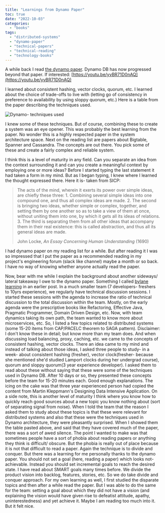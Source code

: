 ```yaml
---
title: "Learnings from Dynamo Paper"
toc: true
date: "2022-10-03"
categories: 
  - "books"
tags: 
  - "distributed-systems"
  - "dynamo-paper"
  - "technical-papers"
  - "technical-reading"
  - "technology-books"
---
```


A while back I read [the dynamo paper](https://github.com/papers-we-love/papers-we-love/blob/master/datastores/dynamo-amazons-highly-available-key-value-store.pdf). Dynamo DB has now progressed beyond that paper. If interested: [https://youtu.be/yvBR71D0nAQ](https://youtu.be/yvBR71D0nAQ)

I learned about consistent hashing, vector clocks, quorum, etc. I learned about the choice of trade-offs to live with (letting go of consistency in preference to availability by using sloppy quorum, etc.) Here is a table from the paper describing the techniques used.

![Dynamo- techniques used](/images/dynamo_techniques.png "Dynamo- techniques used and their advantages")

I knew some of these techniques. But of course, combining these to create a system was an eye opener. This was probably the best learning from the paper. No wonder this is a highly respected paper in the system architecture space. Next on the reading list are papers about Bigtable, Spanner and Cassandra. The concepts are out there. You pick some of these and create a fairly complex and reliable system.

I think this is a level of maturity in any field. Can you separate an idea from the context surrounding it and can you create a meaningful context by employing one or more ideas? Before I started typing the last statement it had taken a form in my mind. But as I began typing, I knew where I learned the thought expressed there. Here it is- taken from SICP:

> The acts of the mind, wherein it exerts its power over simple ideas, are chiefly these three: 1. Combining several simple ideas into one compound one, and thus all complex ideas are made. 2. The second is bringing two ideas, whether simple or complex, together, and setting them by one another so as to take a view of them at once, without uniting them into one, by which it gets all its ideas of relations. 3. The third is separating them from all other ideas that accompany them in their real existence: this is called abstraction, and thus all its general ideas are made.
> 
> John Locke, _An Essay Concerning Human Understanding_ (1690)

I had dynamo paper on my reading list for a while. But after reading it I was so impressed that I put the paper as a recommended reading in my project's engineering forum (slack like channel) maybe a month or so back. I have no way of knowing whether anyone actually read the paper.

Now, bear with me while I explain the background about another sideways/ lateral takeaway I owe to the dynamo paper. Something I called [bylane learning](https://atul-atul.github.io/bylane-learning/) in an earlier post. In a much smaller team (7 developers- freshers to 10yrs experience), we regularly have technical discussion sessions. I started these sessions with the agenda to increase the ratio of technical discussion to the total discussion within the team. Mostly, on the early agenda were the prescriptive books like Refactoring, Effective Java, Pragmatic Programmer, Domain Driven Design, etc. Now, with team dynamics taking its own path, the team wanted to know more about microservices, etc. So, I listed a few topics related to distributed systems (some 15-20 items from CAP/PACELC theorem to SAGA pattern). Disclaimer: I don't know these in detail; but know more than my team does. And when discussing load balancing, proxy, caching, etc. we came to the concepts of consistent hashing, vector clocks. There an idea came to my mind and instead of talking about those ideas, I asked three people to study- in a week- about consistent hashing (fresher), vector clock(fresher- because she mentioned she'd studied Lamport clocks during her undergrad course), quorum and sloppy quorum(3 year experience developer). I asked them to read about these without saying that these were some of the techniques used in Dynamo DB. After 10 days or so, they presented these concepts before the team for 15-20 minutes each. Good enough explanations. The icing on the cake was that three year experienced person had copied the content from Martin Kleppmann's Designing Data Intensive Application. On a side note, this is another level of maturity I think where you know how to quickly reach good sources about a new topic you know nothing about (sort of separating signal from noise). When I told the team that the reason I asked them to study about these topics is that these were relevant for distributed systems and also that these were the techniques used in Dynamo architecture, they were pleasantly surprised. When I showed them the table pasted above, and said that they have covered much of the paper, there was a sort of awed silence. The point I wanted to make was that sometimes people have a sort of phobia about reading papers or anything they think is difficult/ obscure. But the phobia is really out of place because it is not that difficult to read a paper. Again the technique is to divide and conquer. But there was a learning for me personally thanks to the dynamo paper. You should not set a goal (here, reading a paper) which looks not-achievable. Instead you should set incremental goals to reach the desired state. I have read about SMART goals many times before. We divide the product vision into backlog, features, stories, etc. So we do take divide and conquer approach. For my own learning as well, I first studied the disparate topics and then after a while read the paper. But I was able to do the same for the team: setting a goal about which they did not have a vision (and explaining the vision would have given rise to defeatist attitude, apathy, uninterestedness) and yet achieve it. Maybe I am reading too much into it. But it felt nice.
